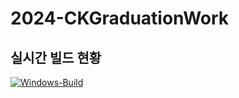 # 2024-CKGraduationWork
## 실시간 빌드 현황
[![Windows-Build](https://github.com/hwi-middle/2024-CKGraduationWork/actions/workflows/main.yml/badge.svg)](https://github.com/hwi-middle/2024-CKGraduationWork/actions/workflows/main.yml)
